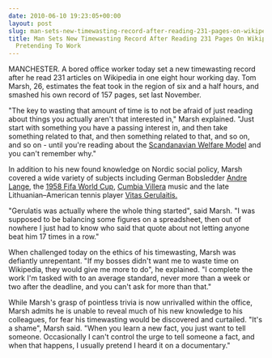 ```yaml
---
date: 2010-06-10 19:23:05+00:00
layout: post
slug: man-sets-new-timewasting-record-after-reading-231-pages-on-wikipedia-while-pretending-to-work
title: Man Sets New Timewasting Record After Reading 231 Pages On Wikipedia While
  Pretending To Work
---
```



MANCHESTER. A bored office worker today set a new timewasting record after he read 231 articles on Wikipedia in one eight hour working day. Tom Marsh, 26, estimates the feat took in the region of six and a half hours, and smashed his own record of 157 pages, set last November.

"The key to wasting that amount of time is to not be afraid of just reading about things you actually aren't that interested in," Marsh explained. "Just start with something you have a passing interest in, and then take something related to that, and then something related to that, and so on, and so on - until you're reading about the [Scandanavian Welfare Model](http://en.wikipedia.org/wiki/Scandinavian_welfare_model) and you can't remember why."

<!--more-->

In addition to his new found knowledge on Nordic social policy, Marsh covered a wide variety of subjects including German Bobsledder [Andre Lange](http://en.wikipedia.org/wiki/Andre_Lange), the [1958 Fifa World Cup](http://en.wikipedia.org/wiki/1958_World_Cup), [Cumbia Villera](http://en.wikipedia.org/wiki/Cumbia_villera) music and the late Lithuanian–American tennis player [Vitas Gerulaitis.](http://en.wikipedia.org/wiki/Vitas_Gerulaitis)

"Gerulatis was actually where the whole thing started", said Marsh. "I was supposed to be balancing some figures on a spreadsheet, then out of nowhere I just had to know who said that quote about not letting anyone beat him 17 times in a row."

When challenged today on the ethics of his timewasting, Marsh was defiantly unrepentant. "If my bosses didn't want me to waste time on Wikipedia, they would give me more to do", he explained. "I complete the work I'm tasked with to an average standard, never more than a week or two after the deadline, and you can't ask for more than that."

While Marsh's grasp of pointless trivia is now unrivalled within the office, Marsh admits he is unable to reveal much of his new knowledge to his colleagues, for fear his timewasting would be discovered and curtailed. "It's a shame", Marsh said. "When you learn a new fact, you just want to tell someone. Occasionally I can't control the urge to tell someone a fact, and when that happens, I usually pretend I heard it on a documentary."

